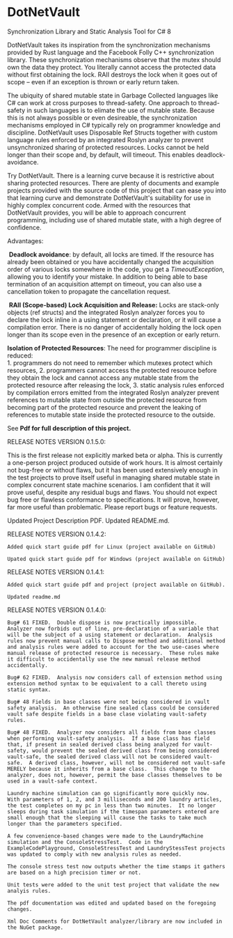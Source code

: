 # DotNetVault
Synchronization Library and Static Analysis Tool for C# 8

DotNetVault takes its inspiration from the synchronization mechanisms provided by Rust language and the Facebook Folly C++ synchronization library. These synchronization mechanisms observe that the mutex should own the data they protect. You literally cannot access the protected data without first obtaining the lock. RAII destroys the lock when it goes out of scope – even if an exception is thrown or early return taken.

The ubiquity of shared mutable state in Garbage Collected languages like C# can work at cross purposes to thread-safety.  One approach to thread-safety in such languages is to elimate the use of mutable state.  Because this is not always possible or even desireable, the synchronization mechanisms employed in C# typically rely on programmer knowledge and discipline.  DotNetVault uses Disposable Ref Structs together with custom language rules enforced by an integrated Roslyn analyzer to prevent unsynchronized sharing of protected resources.  Locks cannot be held longer than their scope and, by default, will timeout.  This enables deadlock-avoidance.

Try DotNetVault. There is a learning curve because it is restrictive about sharing protected resources.  There are plenty of documents and example projects provided with the source code of this project that can ease you into that learning curve and demonstrate DotNetVault's suitability for use in highly complex concurrent code.  Armed with the resources that DotNetVault provides, you will be able to approach concurrent programming, including use of shared mutable state, with a high degree of confidence.

Advantages:

​	**Deadlock avoidance**: by default, all locks are timed.  If the resource has already been obtained or you have accidentally changed the acquisition order of various locks somewhere in the code, you get a *TimeoutException*, allowing you to identify your mistake.  In addition to being able to base termination of an acquisition attempt on timeout, you can also use a cancellation token to propagate the cancellation request.

​    **RAII (Scope-based) Lock Acquisition and Release:**  Locks are stack-only objects (ref structs) and the integrated Roslyn analyzer forces you to declare the lock inline in a using statement or declaration, or it will cause a compilation error.  There is no danger of accidentally holding the lock open longer than its scope even in the presence of an exception or early return.

   **Isolation of Protected Resources**:  The need for programmer discipline is reduced:	
    1. programmers do not need to remember which mutexes protect which resources,
    2. programmers cannot access the protected resource before they obtain the lock and cannot access any mutable state from the protected resource after releasing the lock,
    3. static analysis rules enforced by compilation errors emitted from the integrated Roslyn analyzer prevent references to mutable state from outside the protected resource from becoming part of the protected resource and prevent the leaking of references to mutable state inside the protected resource to the outside.

See **Pdf for full description of this project.**

RELEASE NOTES VERSION 0.1.5.0:

   This is the first release not explicitly marked beta or alpha.  This is currently a one-person project produced outside of work hours.  It is almost certainly not bug-free or without flaws, but it has been used extensively enough in the test projects to prove itself useful in managing shared mutable state in complex concurrent state machine scenarios.  I am confident that it will prove useful, despite any residual bugs and flaws.  You should not expect bug free or flawless conformance to specifications.  It will prove, however, far more useful than problematic.  Please report bugs or feature requests.

   Updated Project Description PDF.  Updated README.md.

RELEASE NOTES VERSION 0.1.4.2:

    Added quick start guide pdf for Linux (project available on GitHub)

    Upated quick start guide pdf for Windows (project available on GitHub)

RELEASE NOTES VERSION 0.1.4.1:

    Added quick start guide pdf and project (project available on GitHub).

    Updated readme.md

RELEASE NOTES VERSION 0.1.4.0:
    
    Bug# 61 FIXED.  Double dispose is now practically impossible.  Analyzer now forbids out of line, pre-declaration of a variable that will be the subject of a using statement or declaration.  Analysis rules now prevent manual calls to Dispose method and additional method and analysis rules were added to account for the two use-cases where manual release of protected resource is necessary.  These rules make it difficult to accidentally use the new manual release method accidentally.
    
    Bug# 62 FIXED.  Analysis now considers call of extension method using extension method syntax to be equivalent to a call thereto using static syntax.
    
    Bug# 48 Fields in base classes were not being considered in vault safety analysis.  An otherwise fine sealed class could be considered vault safe despite fields in a base clase violating vault-safety rules.
    
    Bug# 48 FIXED.  Analyzer now considers all fields from base classes when performing vault-safety analysis.  If a base class has field that, if present in sealed derived class being analyzed for vault-safety, would prevent the sealed derived class from being considered vault-safe, the sealed derived class will not be considered vault-safe.  A derived class, however, will not be considered not vault-safe MERELY because it inherits from a base class.  This change to the analyzer, does not, however, permit the base classes themselves to be used in a vault-safe context.
    
    Laundry machine simulation can go significantly more quickly now.  With parameters of 1, 2, and 3 milliseconds and 200 laundry articles, the test completes on my pc in less than two minutes.  It no longer sleeps during task simulation if the timespan parameters entered are small enough that the sleeping will cause the tasks to take much longer than the parameters specified.  
    
    A few convenience-based changes were made to the LaundryMachine simulation and the ConsoleStressTest.  Code in the ExampleCodePlayground, ConsoleStressTest and LaundryStessTest projects was updated to comply with new analysis rules as needed.
    
    The console stress test now outputs whether the time stamps it gathers are based on a high precision timer or not.
    
    Unit tests were added to the unit test project that validate the new analyis rules.
    
    The pdf documentation was edited and updated based on the foregoing changes.
    
    Xml Doc Comments for DotNetVault analyzer/library are now included in the NuGet package.

